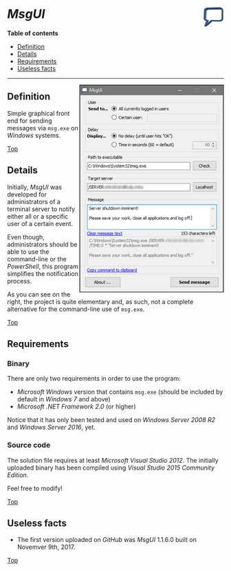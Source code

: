 # *MsgUI* <img src="https://github.com/urbanware-org/msgui/blob/master/Source/MsgUI/Resources/Logo/MsgUI_48x48.png" alt="MsgUI logo" height="48px" width="48px" align="right"/>

**Table of contents**
* [Definition](#definition)
* [Details](#details)
* [Requirements](#requirements)
* [Useless facts](#useless-facts)

----

<img src="https://github.com/urbanware-org/msgui/blob/master/Source/MsgUI/Resources/Images/MsgUI.png" alt="MsgUI" align="right"/>

## Definition

Simple graphical front end for sending messages via `msg.exe` on _Windows_ systems.

[Top](#msgui-)

## Details

Initially, _MsgUI_ was developed for administrators of a terminal server to notify either all or a specific user of a certain event.

Even though, administrators should be able to use the command-line or the _PowerShell_, this program simplifies the notification process.

As you can see on the right, the project is quite elementary and, as such, not a complete alternative for the command-line use of `msg.exe`.

[Top](#msgui-)

## Requirements

### Binary

There are only two requirements in order to use the program:

 * _Microsoft Windows_ version that contains `msg.exe` (should be included by default in _Windows 7_ and above)
 * _Microsoft .NET Framework 2.0_ (or higher)

Notice that it has only been tested and used on _Windows Server 2008 R2_ and _Windows Server 2016_, yet.

### Source code

The solution file requires at least _Microsoft Visual Studio 2012_. The initially uploaded binary has been compiled using _Visual Studio 2015 Community Edition_.

Feel free to modify!

[Top](#msgui-)

## Useless facts

* The first version uploaded on *GitHub* was *MsgUI* 1.1.6.0 built on Novemver 9th, 2017.

[Top](#msgui-)

